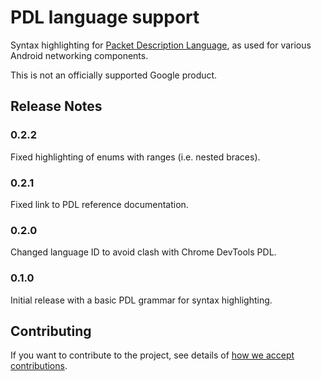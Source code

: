 # PDL language support

Syntax highlighting for
[Packet Description Language](https://github.com/google/pdl/blob/main/doc/reference.md),
as used for various Android networking components.

This is not an officially supported Google product.

## Release Notes

### 0.2.2

Fixed highlighting of enums with ranges (i.e. nested braces).

### 0.2.1

Fixed link to PDL reference documentation.

### 0.2.0

Changed language ID to avoid clash with Chrome DevTools PDL.

### 0.1.0

Initial release with a basic PDL grammar for syntax highlighting.

## Contributing

If you want to contribute to the project, see details of
[how we accept contributions](CONTRIBUTING.md).
